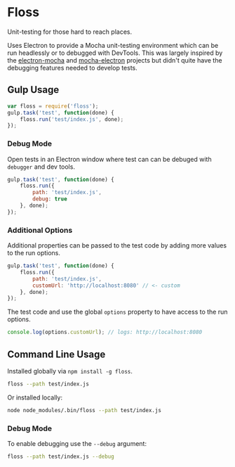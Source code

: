 # Floss

Unit-testing for those hard to reach places.

Uses Electron to provide a Mocha unit-testing environment which can be run headlessly or to debugged with DevTools. This was largely inspired by the [electron-mocha](https://github.com/jprichardson/electron-mocha) and [mocha-electron](https://github.com/tscanlin/mochatron) projects but didn't quite have the debugging features needed to develop tests.

## Gulp Usage

```js
var floss = require('floss');
gulp.task('test', function(done) {
    floss.run('test/index.js', done);    
});
```

### Debug Mode

Open tests in an Electron window where test can can be debuged with `debugger` and dev tools.

```js
gulp.task('test', function(done) {
    floss.run({
        path: 'test/index.js',
        debug: true
    }, done);
});
```

### Additional Options

Additional properties can be passed to the test code by adding more values to the run options.

```js
gulp.task('test', function(done) {
    floss.run({
        path: 'test/index.js',
        customUrl: 'http://localhost:8080' // <- custom
    }, done);
});
```

The test code and use the global `options` property to have access to the run options.

```js
console.log(options.customUrl); // logs: http://localhost:8080
```

## Command Line Usage

Installed globally via `npm install -g floss`.

```bash
floss --path test/index.js
```

Or installed locally:

```bash
node node_modules/.bin/floss --path test/index.js
```

### Debug Mode

To enable debugging use the `--debug` argument:

```bash
floss --path test/index.js --debug
```
